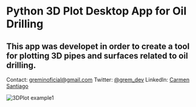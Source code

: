 

# Python 3D Plot Desktop App for Oil Drilling

This app was developet in order to create a tool for plotting 3D pipes and surfaces related to oil drilling.
---

Contact: greminoficial@gmail.com
Twitter: [@grem_dev]('https://twitter.com/grem_dev')
LinkedIn: [Carmen Santiago]('https://www.linkedin.com/in/carmen-santiago-casj/')

![3DPlot example1]('/public/img/3dsurface1.png')